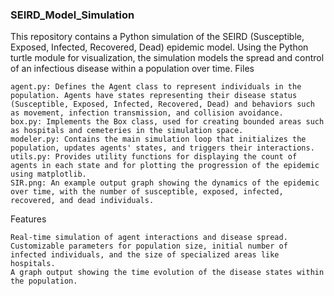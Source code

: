 ### SEIRD_Model_Simulation
This repository contains a Python simulation of the SEIRD (Susceptible, Exposed, Infected, Recovered, Dead) epidemic model. Using the Python turtle module for visualization, the simulation models the spread and control of an infectious disease within a population over time.
Files

    agent.py: Defines the Agent class to represent individuals in the population. Agents have states representing their disease status (Susceptible, Exposed, Infected, Recovered, Dead) and behaviors such as movement, infection transmission, and collision avoidance.
    box.py: Implements the Box class, used for creating bounded areas such as hospitals and cemeteries in the simulation space.
    modeler.py: Contains the main simulation loop that initializes the population, updates agents' states, and triggers their interactions.
    utils.py: Provides utility functions for displaying the count of agents in each state and for plotting the progression of the epidemic using matplotlib.
    SIR.png: An example output graph showing the dynamics of the epidemic over time, with the number of susceptible, exposed, infected, recovered, and dead individuals.

Features

    Real-time simulation of agent interactions and disease spread.
    Customizable parameters for population size, initial number of infected individuals, and the size of specialized areas like hospitals.
    A graph output showing the time evolution of the disease states within the population.
  
